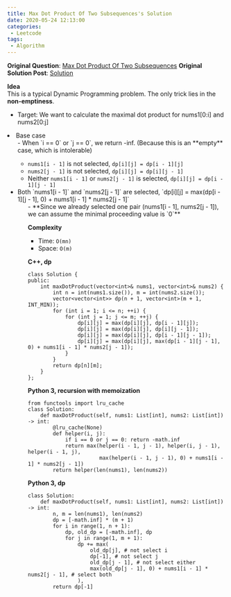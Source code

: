 ```yaml
---
title: Max Dot Product Of Two Subsequences's Solution
date: 2020-05-24 12:13:00
categories:
 - Leetcode
tags:
 - Algorithm
---
```


**Original Question**: [Max Dot Product Of Two Subsequences](https://leetcode.com/problems/max-dot-product-of-two-subsequences)
**Original Solution Post**: [Solution](https://leetcode.com/problems/max-dot-product-of-two-subsequences/discuss/648261/cpython-simple-dp)

**Idea**<br>
This is a typical Dynamic Programming problem. The only trick lies in the **non-emptiness**.




- Target: We want to calculate the maximal dot product for nums1[0:i] and nums2[0:j]
<li>Base case
<ul>
- When `i == 0` or `j == 0`, we return -inf. (Because this is an **empty** case, which is intolerable)

- `nums1[i - 1]` is not selected, `dp[i][j] = dp[i - 1][j]`
- `nums2[j - 1]` is not selected, `dp[i][j] = dp[i][j - 1]`
- Neither `nums1[i - 1]` or `nums2[j - 1]` is selected, `dp[i][j] = dp[i - 1][j - 1]`
<li>Both `nums1[i - 1]` and `nums2[j - 1]` are selected, `dp[i][j] = max(dp[i - 1][j - 1], 0) + nums1[i - 1] * nums2[j - 1]`
<ul>
- **Since we already selected one pair (nums1[i - 1], nums2[j - 1]), we can assume the minimal proceeding value is `0`**



**Complexity**




- Time: `O(mn)`
- Space: `O(m)`



**C++, dp**




```
class Solution {
public:
    int maxDotProduct(vector<int>& nums1, vector<int>& nums2) {
        int n = int(nums1.size()), m = int(nums2.size());
        vector<vector<int>> dp(n + 1, vector<int>(m + 1, INT_MIN));
        for (int i = 1; i <= n; ++i) {
            for (int j = 1; j <= m; ++j) {
                dp[i][j] = max(dp[i][j], dp[i - 1][j]);
                dp[i][j] = max(dp[i][j], dp[i][j - 1]);
                dp[i][j] = max(dp[i][j], dp[i - 1][j - 1]);
                dp[i][j] = max(dp[i][j], max(dp[i - 1][j - 1], 0) + nums1[i - 1] * nums2[j - 1]);
            }
        }
        return dp[n][m];
    }
};

```



**Python 3, recursion with memoization**




```
from functools import lru_cache
class Solution:
    def maxDotProduct(self, nums1: List[int], nums2: List[int]) -> int:
        @lru_cache(None)
        def helper(i, j):
            if i == 0 or j == 0: return -math.inf
            return max(helper(i - 1, j - 1), helper(i, j - 1), helper(i - 1, j),
                       max(helper(i - 1, j - 1), 0) + nums1[i - 1] * nums2[j - 1])
        return helper(len(nums1), len(nums2))

```



**Python 3, dp**




```
class Solution:
    def maxDotProduct(self, nums1: List[int], nums2: List[int]) -> int:
        n, m = len(nums1), len(nums2)
        dp = [-math.inf] * (m + 1)
        for i in range(1, n + 1):
            dp, old_dp = [-math.inf], dp
            for j in range(1, m + 1):
                dp += max(
                    old_dp[j], # not select i
                    dp[-1], # not select j
                    old_dp[j - 1], # not select either
                    max(old_dp[j - 1], 0) + nums1[i - 1] * nums2[j - 1], # select both
                ),
        return dp[-1]     

```


